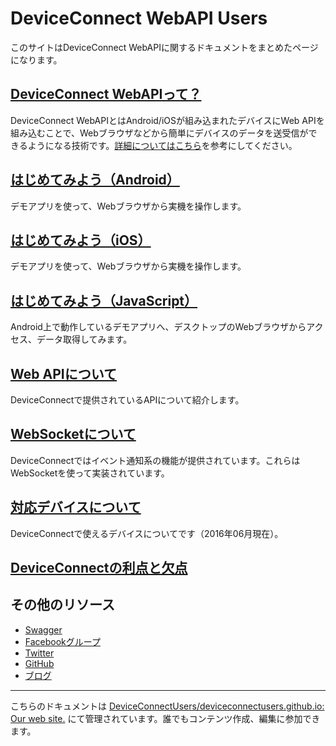 # DeviceConnect WebAPI Users

このサイトはDeviceConnect WebAPIに関するドキュメントをまとめたページになります。

## [DeviceConnect WebAPIって？](./about)

DeviceConnect WebAPIとはAndroid/iOSが組み込まれたデバイスにWeb APIを組み込むことで、Webブラウザなどから簡単にデバイスのデータを送受信ができるようになる技術です。[詳細についてはこちら](./about)を参考にしてください。

## [はじめてみよう（Android）](./android)

デモアプリを使って、Webブラウザから実機を操作します。

## [はじめてみよう（iOS）](./ios)

デモアプリを使って、Webブラウザから実機を操作します。

## [はじめてみよう（JavaScript）](./javascript)

Android上で動作しているデモアプリへ、デスクトップのWebブラウザからアクセス、データ取得してみます。

## [Web APIについて](./webapi/)

DeviceConnectで提供されているAPIについて紹介します。

## [WebSocketについて](./websocket)

DeviceConnectではイベント通知系の機能が提供されています。これらはWebSocketを使って実装されています。

## [対応デバイスについて](./devices)

DeviceConnectで使えるデバイスについてです（2016年06月現在）。

## [DeviceConnectの利点と欠点](./pros-cons)

## その他のリソース

- [Swagger](/swagger.json)
- [Facebookグループ](https://www.facebook.com/groups/1232791533407485/)
- [Twitter](https://twitter.com/dc_users)
- [GitHub](https://github.com/DeviceConnectUsers)
- [ブログ](http://qiita.com/DeviceConnectUsers/)

----

こちらのドキュメントは [DeviceConnectUsers/deviceconnectusers.github.io: Our web site.](https://github.com/DeviceConnectUsers/deviceconnectusers.github.io) にて管理されています。誰でもコンテンツ作成、編集に参加できます。
